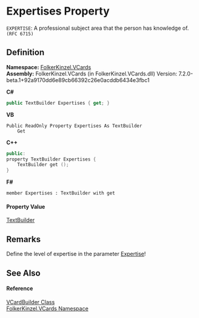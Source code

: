 # Expertises Property


`EXPERTISE`: A professional subject area that the person has knowledge of. `(RFC 6715)`



## Definition
**Namespace:** <a href="67dce261-ab8f-dd0a-4c0c-bc2633c1719e.md">FolkerKinzel.VCards</a>  
**Assembly:** FolkerKinzel.VCards (in FolkerKinzel.VCards.dll) Version: 7.2.0-beta.1+92a9170dd6e89cb66392c26e0acddb6434e3fbc1

**C#**
``` C#
public TextBuilder Expertises { get; }
```
**VB**
``` VB
Public ReadOnly Property Expertises As TextBuilder
	Get
```
**C++**
``` C++
public:
property TextBuilder Expertises {
	TextBuilder get ();
}
```
**F#**
``` F#
member Expertises : TextBuilder with get
```



#### Property Value
<a href="d749aa8e-5dcf-fbeb-deb6-cd9d032fb67c.md">TextBuilder</a>

## Remarks
Define the level of expertise in the parameter <a href="38a90ef4-62c1-46b5-4df1-ef369478e4ed.md">Expertise</a>!

## See Also


#### Reference
<a href="4254b25b-c39b-3224-d22e-0072642cabb3.md">VCardBuilder Class</a>  
<a href="67dce261-ab8f-dd0a-4c0c-bc2633c1719e.md">FolkerKinzel.VCards Namespace</a>  
